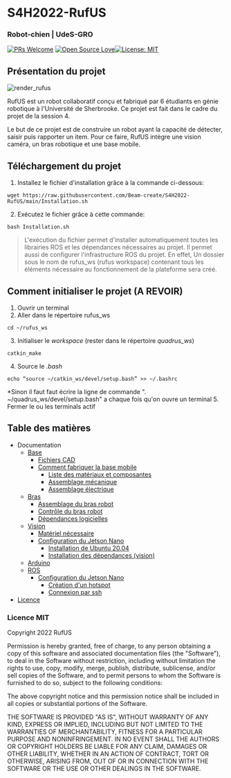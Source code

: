 

# S4H2022-RufUS

### Robot-chien | UdeS-GRO
[![PRs Welcome](https://img.shields.io/badge/PRs-welcome-brightgreen.svg?style=flat-square)](http://makeapullrequest.com) [![Open Source Love](https://badges.frapsoft.com/os/v1/open-source.svg?v=103)](https://github.com/ellerbrock/open-source-badges/)[![License: MIT](https://img.shields.io/badge/License-MIT-yellow.svg)](https://opensource.org/licenses/MIT)

## Présentation du projet
![render_rufus](https://user-images.githubusercontent.com/54538310/163730728-76d62d03-951f-4c52-9c64-2c97f2e0f997.jpg)


RufUS est un robot collaboratif conçu et fabriqué par 6 étudiants en génie robotique à l'Université de Sherbrooke. Ce projet est fait dans le cadre du projet de la session 4.

Le but de ce projet est de construire un robot ayant la capacité de détecter, saisir puis rapporter un item. Pour ce faire, RufUS intègre une vision caméra, un bras robotique et une base mobile.


## Téléchargement du projet
1. Installez le fichier d'installation grâce à la commande ci-dessous:
 ```
 wget https://raw.githubusercontent.com/Beam-create/S4H2022-RufUS/main/Installation.sh
 ```
2. Exécutez le fichier grâce à cette commande:
 ```
 bash Installation.sh
 ```

> L'exécution du fichier permet d'installer automatiquement toutes les librairies ROS et les dépendances nécessaires au projet. Il permet aussi de configurer l'infrastructure ROS du projet. En effet, Un dossier sous le nom de rufus_ws (rufus workspace) contenant tous les éléments nécessaire au fonctionnement de la plateforme sera créé.

## Comment initialiser le projet (A REVOIR)
1. Ouvrir un terminal
2. Aller dans le répertoire rufus_ws
```
cd ~/rufus_ws
```
3. Initialiser le *workspace* (rester dans le répertoire *quadrus_ws*)
```
catkin_make
```
4. Source le *.bash*
```
echo “source ~/catkin_ws/devel/setup.bash” >> ~/.bashrc
```
*Sinon il faut faut écrire la ligne de commande ". ~/quadrus_ws/devel/setup.bash" a chaque fois qu'on ouvre un terminal
5. Fermer le ou les terminals actif

## Table des matières
* Documentation
	* [Base](/FABRICATION/BASE#s4h2022-rufusbase)
		* [Fichiers CAD](/BASE#fichers-cad)
		* [Comment fabriquer la base mobile](/BASE#comment-fabriquer-la-base-mobile) 
			* [Liste des matériaux et composantes](/BASE#liste-des-matériaux-et-composantes)
			* [Assemblage mécanique](/BASE#assemblage-mécanique)
			* [Assemblage électrique](/BASE#assemblage-électrique)
	* [Bras](/BRAS.md)
		* [Assemblage du bras robot](/BRAS.md#assemblage-du-bras-robot)
		* [Contrôle du bras robot](/BRAS.md#contrôle-du-bras-robot)
		* [Dépendances logicielles](/BRAS.md#dépendances-logicielles)
	* [Vision](/VISION#s4h2022-rufusvision)
		* [Matériel nécessaire](/VISION#matériel-nécessaire)
		* [Configuration du Jetson Nano](/VISION#configuration-du-jetson-nano)
			* [Installation de Ubuntu 20.04](/VISION#installation-de-ubuntu-2004)
			* [Installation des dépendances (vision)](/VISION#installation-des-dépendances)  
	* [Arduino](/ARDUINO#s4h2022-rufusarduino)
	* [ROS](/ROS#s4h2022-rufusros)
		* [Configuration du Jetson Nano](/ROS#configuartion-du-jetson-nano) 
			* [Création d'un hotspot](/ROS#création-dun-hotspot)
			* [Connexion par ssh](/ROS#connexion-au-jetson-nano-par-ssh) 
* [Licence](https://github.com/Beam-create/S4H2022-RufUS/blob/main/README.md#licence-mit)


### Licence MIT
Copyright 2022 RufUS

Permission is hereby granted, free of charge, to any person obtaining a copy of this software and associated documentation files (the "Software"), to deal in the Software without restriction, including without limitation the rights to use, copy, modify, merge, publish, distribute, sublicense, and/or sell copies of the Software, and to permit persons to whom the Software is furnished to do so, subject to the following conditions:

The above copyright notice and this permission notice shall be included in all copies or substantial portions of the Software.

THE SOFTWARE IS PROVIDED "AS IS", WITHOUT WARRANTY OF ANY KIND, EXPRESS OR IMPLIED, INCLUDING BUT NOT LIMITED TO THE WARRANTIES OF MERCHANTABILITY, FITNESS FOR A PARTICULAR PURPOSE AND NONINFRINGEMENT. IN NO EVENT SHALL THE AUTHORS OR COPYRIGHT HOLDERS BE LIABLE FOR ANY CLAIM, DAMAGES OR OTHER LIABILITY, WHETHER IN AN ACTION OF CONTRACT, TORT OR OTHERWISE, ARISING FROM, OUT OF OR IN CONNECTION WITH THE SOFTWARE OR THE USE OR OTHER DEALINGS IN THE SOFTWARE.
